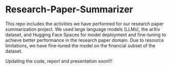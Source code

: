 # Research-Paper-Summarizer

This repo includes the activities we have performed for our research paper summarization project. We used large language models (LLMs), the arXiv dataset, and Hugging Face Spaces for model deployment and fine-tuning to achieve better performance in the research paper domain. Due to resource limitations, we have fine-tuned the model on the financial subset of the dataset.

Updating the code, report and presentation soon!!!

